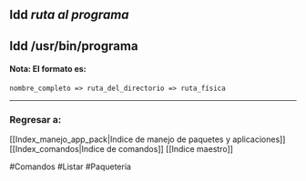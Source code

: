 ## ldd *ruta al programa*
## ldd /usr/bin/programa

#### Nota: El formato es:

`nombre_completo => ruta_del_directorio => ruta_física`

---
### Regresar a:
[[Index_manejo_app_pack|Indice de manejo de paquetes y aplicaciones]]
[[Index_comandos|Indice de comandos]]
[[Indice maestro]]

#Comandos #Listar #Paqueteria 